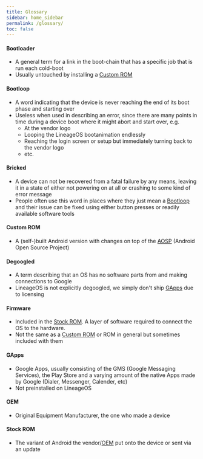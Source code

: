 ```yaml
---
title: Glossary
sidebar: home_sidebar
permalink: /glossary/
toc: false
---
```


<style>
  .highlighted {
    font-weight: normal;
    text-decoration: underline;
  }
</style>

<script type="text/javascript">
  var lastHash = "";
  $(window).on('load', function(){
    locationHashChanged();
  });

  function locationHashChanged(e) {
    highlight(location.hash, lastHash);
    lastHash = location.hash;
  }

  function highlight(hash, oldHash) {
    $(hash).addClass("highlighted");
    $(oldHash).removeClass("highlighted");
  }

  window.onhashchange = locationHashChanged;
</script>

#### Bootloader

- A general term for a link in the boot-chain that has a specific job that is run each cold-boot
- Usually untouched by installing a [Custom ROM](#custom-rom)

#### Bootloop

- A word indicating that the device is never reaching the end of its boot phase and starting over
- Useless when used in describing an error, since there are many points in time during a device boot where it might abort and start over, e.g.
  - At the vendor logo
  - Looping the LineageOS bootanimation endlessly
  - Reaching the login screen or setup but immediately turning back to the vendor logo
  - etc.

#### Bricked

- A device can not be recovered from a fatal failure by any means, leaving it in a state of either not powering on at all or crashing to some kind of
  error message
- People often use this word in places where they just mean a [Bootloop](#bootloop) and their issue can be fixed using either button presses or readily available software tools

#### Custom ROM

- A (self-)built Android version with changes on top of the [AOSP](https://source.android.com/) (Android Open Source Project)

#### Degoogled

- A term describing that an OS has no software parts from and making connections to Google
- LineageOS is not explicitly degoogled, we simply don't ship [GApps](#gapps) due to licensing

#### Firmware

- Included in the [Stock ROM](#stock-rom). A layer of software required to connect the OS to the hardware.
- Not the same as a [Custom ROM](#custom-rom) or ROM in general but sometimes included with them

#### GApps

- Google Apps, usually consisting of the GMS (Google Messaging Services), the Play Store and a varying amount of the native Apps made by Google (Dialer, Messenger, Calender, etc)
- Not preinstalled on LineageOS

#### OEM

- Original Equipment Manufacturer, the one who made a device

#### Stock ROM

- The variant of Android the vendor/[OEM](#oem) put onto the device or sent via an update
